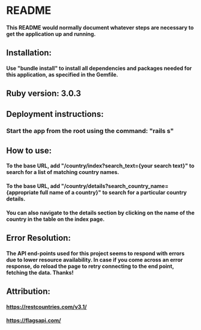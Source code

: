 # README
#### This README would normally document whatever steps are necessary to get the application up and running.

## Installation:
#### Use "bundle install" to install all dependencies and packages needed for this application, as specified in the Gemfile.

## Ruby version: 3.0.3

## Deployment instructions:
### Start the app from the root using the command: "rails s"

## How to use:
#### To the base URL, add "/country/index?search_text={your search text}" to search for a list of matching country names.
#### To the base URL, add "/country/details?search_country_name={appropriate full name of a country}" to search for a particular country details.
#### You can also navigate to the details section by clicking on the name of the country in the table on the index page.

## Error Resolution:
#### The API end-points used for this project seems to respond with errors due to lower resource availability. In case if you come across an error response, do reload the page to retry connecting to the end point, fetching the data. Thanks!

## Attribution: 
#### https://restcountries.com/v3.1/
#### https://flagsapi.com/
